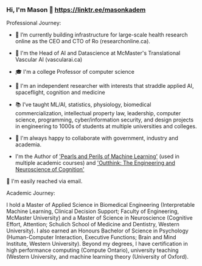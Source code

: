 ### Hi, I'm Mason 👋 https://linktr.ee/masonkadem

Professional Journey:

- 🔭 I’m currently building infrastructure for large-scale health research online as the CEO and CTO of Ro (researchonline.ca).

- 🧠 I'm the Head of AI and Datascience at McMaster's Translational Vascular AI (vascularai.ca)

- 🎓 I'm a college Professor of computer science

- 🚀 I'm an independent researcher with interests that straddle applied AI, spaceflight, cognition and medicine

- 📚 I’ve taught ML/AI, statistics, physiology, biomedical commercialization, intellectual property law, leadership, computer science, programming, cyber/information security, and design projects in engineering to 1000s of students at multiple universities and colleges.

- 🤝 I'm always happy to collaborate with government, industry and academia.
 
- I'm the Author of ['Pearls and Perils of Machine Learning'](https://leanpub.com/pearlsandperilsofml) (used in multiple academic courses) 
and ['Outthink: The Engineering and Neuroscience of Cognition'](https://leanpub.com/outthink)

📧 I'm easily reached via email.

Academic Journey: 

I hold a Master of Applied Science in Biomedical Engineering (Interpretable Machine Learning, Clinical Decision Support; Faculty of Engineering, McMaster University) and a Master of Science in Neuroscience (Cognitive Effort, Attention; Schulich School of Medicine and Dentistry, Western University). I also earned an Honours Bachelor of Science in Psychology (Human-Computer Interaction, Executive Functions; Brain and Mind Institute, Western University). Beyond my degrees, I have certification in high performance computing (Compute Ontario), university teaching (Western University, and machine learning theory (University of Oxford).
